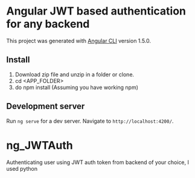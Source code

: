 # Angular JWT based authentication for any backend

This project was generated with [Angular CLI](https://github.com/angular/angular-cli) version 1.5.0.

## Install

1. Download zip file and unzip in a folder or clone.
2. cd <APP_FOLDER>
3. do npm install (Assuming you have working npm)

## Development server

Run `ng serve` for a dev server. Navigate to `http://localhost:4200/`.

# ng_JWTAuth
Authenticating user using JWT auth token from backend of your choice, I used python